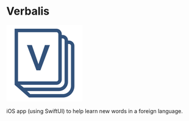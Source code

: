 # Verbalis

<p align="leading"> 
<img src="Verbalis/Verbalis/Assets.xcassets/verbisLogo.imageset/verbisLogo.png">
</p>

iOS app (using SwiftUI) to help learn new words in a foreign language. 
